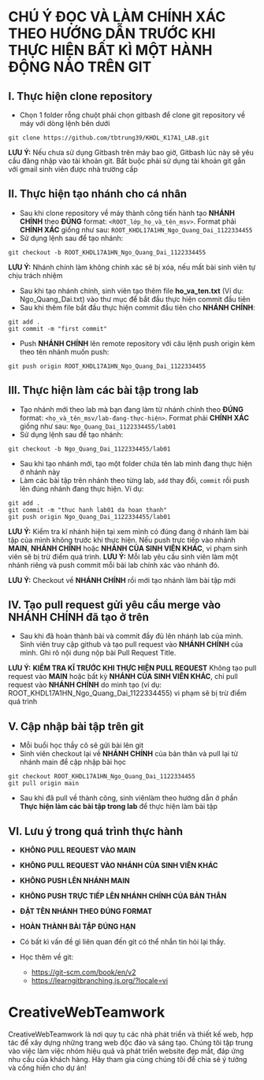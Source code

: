 # **CHÚ Ý ĐỌC VÀ LÀM CHÍNH XÁC THEO HƯỚNG DẪN TRƯỚC KHI THỰC HIỆN BẤT KÌ MỘT HÀNH ĐỘNG NÀO TRÊN GIT**

## I. Thực hiện clone repository

- Chọn 1 folder rỗng chuột phải chọn gitbash để clone git repository về máy với dòng lệnh bên dưới

```
git clone https://github.com/tbtrung39/KHDL_K17A1_LAB.git
```

**LƯU Ý:** Nếu chưa sử dụng Gitbash trên máy bao giờ, Gitbash lúc này sẽ yêu cầu đăng nhập vào tài khoản git. Bắt buộc phải sử dụng tài khoản git gắn với gmail sinh viên được nhà trường cấp

## II. Thực hiện tạo nhánh cho cá nhân

- Sau khi clone repository về máy thành công tiến hành tạo **NHÁNH CHÍNH** theo **ĐÚNG** format: `<ROOT_lớp_họ_và_tên_msv>`. Format phải **CHÍNH XÁC** giống như sau: `ROOT_KHDL17A1HN_Ngo_Quang_Dai_1122334455`
- Sử dụng lệnh sau để tạo nhánh:

```
git checkout -b ROOT_KHDL17A1HN_Ngo_Quang_Dai_1122334455
```

**LƯU Ý:** Nhánh chính làm không chính xác sẽ bị xóa, nếu mất bài sinh viên tự chịu trách nhiệm

- Sau khi tạo nhánh chính, sinh viên tạo thêm file **ho_va_ten.txt** (Ví dụ: Ngo_Quang_Dai.txt) vào thư mục để bắt đầu thực hiện commit đầu tiên
- Sau khi thêm file bắt đầu thực hiện commit đầu tiên cho **NHÁNH CHÍNH**:

```
git add .
git commit -m "first commit"

```

- Push **NHÁNH CHÍNH** lên remote repository với câu lệnh push origin kèm theo tên nhánh muốn push:

```
git push origin ROOT_KHDL17A1HN_Ngo_Quang_Dai_1122334455
```

## III. Thực hiện làm các bài tập trong lab

- Tạo nhánh mới theo lab mà bạn đang làm từ nhánh chính theo **ĐÚNG** format: `<họ_và_tên_msv/lab-đang-thực-hiện>`. Format phải **CHÍNH XÁC** giống như sau: `Ngo_Quang_Dai_1122334455/lab01`
- Sử dụng lệnh sau để tạo nhánh:

```
git checkout -b Ngo_Quang_Dai_1122334455/lab01
```

- Sau khi tạo nhánh mới, tạo một folder chứa tên lab mình đang thực hiện ở nhánh này
- Làm các bài tập trên nhánh theo từng lab, `add` thay đổi, `commit` rồi push lên đúng nhánh đang thực hiện. Ví dụ:

```
git add .
git commit -m "thuc hanh lab01 da hoan thanh"
git push origin Ngo_Quang_Dai_1122334455/lab01
```

**LƯU Ý:** Kiểm tra kĩ nhánh hiện tại xem mình có đúng đang ở nhánh làm bài tập của mình không trước khi thực hiện. Nếu push trực tiếp vào nhánh **MAIN**, **NHÁNH CHÍNH** hoặc **NHÁNH CỦA SINH VIÊN KHÁC**, vi phạm sinh viên sẽ bị trừ điểm quá trình.
**LƯU Ý:** Mỗi lab yêu cầu sinh viên làm một nhánh riêng và push commit mỗi bài lab chính xác vào nhánh đó.

**LƯU Ý:** Checkout về **NHÁNH CHÍNH** rồi mới tạo nhánh làm bài tập mới

## IV. Tạo pull request gửi yêu cầu merge vào NHÁNH CHÍNH đã tạo ở trên

- Sau khi đã hoàn thành bài và commit đầy đủ lên nhánh lab của mình. Sinh viên truy cập github và tạo pull request vào **NHÁNH CHÍNH** của mình. Ghi rõ nội dung nộp bài Pull Request Title.

**LƯU Ý:** **KIỂM TRA KĨ TRƯỚC KHI THỰC HIỆN PULL REQUEST** Không tạo pull request vào **MAIN** hoặc bất kỳ **NHÁNH CỦA SINH VIÊN KHÁC**, chỉ pull request vào **NHÁNH CHÍNH** do mình tạo (ví dụ: ROOT_KHDL17A1HN_Ngo_Quang_Dai_1122334455) vi phạm sẽ bị trừ điểm quá trình

## V. Cập nhập bài tập trên git

- Mỗi buổi học thầy cô sẽ gửi bài lên git
- Sinh viên checkout lại về **NHÁNH CHÍNH** của bản thân và pull lại từ nhánh main để cập nhập bài học

```
git checkout ROOT_KHDL17A1HN_Ngo_Quang_Dai_1122334455
git pull origin main
```

- Sau khi đã pull về thành công, sinh viênlàm theo hướng dẫn ở phần **Thực hiện làm các bài tập trong lab** để thực hiện làm bài tập

## VI. Lưu ý trong quá trình thực hành

- **KHÔNG PULL REQUEST VÀO MAIN**
- **KHÔNG PULL REQUEST VÀO NHÁNH CỦA SINH VIÊN KHÁC**
- **KHÔNG PUSH LÊN NHÁNH MAIN**
- **KHÔNG PUSH TRỰC TIẾP LÊN NHÁNH CHÍNH CỦA BẢN THÂN**
- **ĐẶT TÊN NHÁNH THEO ĐÚNG FORMAT**
- **HOÀN THÀNH BÀI TẬP ĐÚNG HẠN**

- Có bất kì vấn đề gì liên quan đến git có thể nhắn tin hỏi lại thầy.
- Học thêm về git:
  - https://git-scm.com/book/en/v2
  - https://learngitbranching.js.org/?locale=vi

# CreativeWebTeamwork
CreativeWebTeamwork là nơi quy tụ các nhà phát triển và thiết kế web, hợp tác để xây dựng những trang web độc đáo và sáng tạo. Chúng tôi tập trung vào việc làm việc nhóm hiệu quả và phát triển website đẹp mắt, đáp ứng nhu cầu của khách hàng. Hãy tham gia cùng chúng tôi để chia sẻ ý tưởng và cống hiến cho dự án!
